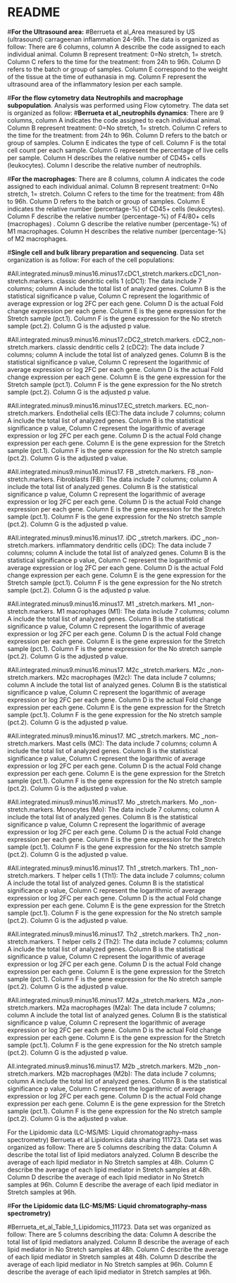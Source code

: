 # README
#**For the Ultrasound area:**
#Berrueta et al_Area measured by US (ultrasound) carrageenan inflammation 24-96h. The data is organized as follow: There are 6 columns, column A describe the code assigned to each individual animal. Column B represent treatment: 0=No stretch, 1= stretch. Column C refers to the time for the treatment: from 24h to 96h. Column D refers to the batch or group of samples.  Column E correspond to the weight of the tissue at the time of euthanasia in mg. Column F  represent the ultrasound area of the inflammatory lesion per each sample.

#**For the flow cytometry data**
**Neutrophils and macrophage subpopulation**. Analysis was performed using Flow cytometry. The data set is organized as follow:
#**Berrueta et al_neutrophils dynamics**: There are 9 columns, column A indicates the code assigned to each individual animal. Column B represent treatment: 0=No stretch, 1= stretch. Column C refers to the time for the treatment: from 24h to 96h. Column D refers to the batch or group of samples. Column E indicates the type of cell. Column F is the total cell count per each sample. Column G represent the percentage of live cells per sample. Column H describes the relative number of CD45+ cells (leukocytes). Column I describe the relative number of neutrophils. 


#**For the macrophages**: There are 8 columns, column A indicates the code assigned to each individual animal. Column B represent treatment: 0=No stretch, 1= stretch. Column C refers to the time for the treatment: from 48h to 96h. Column D refers to the batch or group of samples. Column E indicates the relative number (percentage-%)    of CD45+ cells (leukocytes). Column F describe the relative number (percentage-%)  of F4/80+ cells (macrophages) . Column G describe the relative number (percentage-%)  of M1 macrophages. Column H describes the relative number (percentage-%)  of M2 macrophages.

#**Single cell and bulk library preparation and sequencing**. Data set organization is as follow: For each of the cell populations: 

#All.integrated.minus9.minus16.minus17.cDC1_stretch.markers.cDC1_non-stretch.markers. classic dendritic cells 1 (cDC1): The data include 7 columns; column A include the total list of analyzed genes. Column B is the statistical significance p value, Column C represent the logarithmic of average expression or  log 2FC  per each gene. Column  D is the actual Fold change expression per each gene. Column E is the gene expression for the Stretch sample (pct.1). Column F is the gene expression for the No stretch sample (pct.2). Column G is the adjusted p value.

#All.integrated.minus9.minus16.minus17.cDC2_stretch.markers. cDC2_non-stretch.markers. classic dendritic cells 2 (cDC2):  The data include 7 columns; column A include the total list of analyzed genes. Column B is the statistical significance p value, Column C represent the logarithmic of average expression or  log 2FC  per each gene. Column  D is the actual Fold change expression per each gene. Column E is the gene expression for the Stretch sample (pct.1). Column F is the gene expression for the No stretch sample (pct.2). Column G is the adjusted p value.

#All.integrated.minus9.minus16.minus17.EC_stretch.markers. EC_non-stretch.markers. Endothelial cells (EC):The data include 7 columns; column A include the total list of analyzed genes. Column B is the statistical significance p value, Column C represent the logarithmic of average expression or  log 2FC  per each gene. Column  D is the actual Fold change expression per each gene. Column E is the gene expression for the Stretch sample (pct.1). Column F is the gene expression for the No stretch sample (pct.2). Column G is the adjusted p value.

#All.integrated.minus9.minus16.minus17. FB _stretch.markers. FB _non-stretch.markers. Fibroblasts (FB): The data include 7 columns; column A include the total list of analyzed genes. Column B is the statistical significance p value, Column C represent the logarithmic of average expression or  log 2FC  per each gene. Column  D is the actual Fold change expression per each gene. Column E is the gene expression for the Stretch sample (pct.1). Column F is the gene expression for the No stretch sample (pct.2). Column G is the adjusted p value.

#All.integrated.minus9.minus16.minus17. iDC _stretch.markers. iDC _non-stretch.markers. inflammatory dendritic cells (iDC): The data include 7 columns; column A include the total list of analyzed genes. Column B is the statistical significance p value, Column C represent the logarithmic of average expression or  log 2FC  per each gene. Column  D is the actual Fold change expression per each gene. Column E is the gene expression for the Stretch sample (pct.1). Column F is the gene expression for the No stretch sample (pct.2). Column G is the adjusted p value.

#All.integrated.minus9.minus16.minus17. M1 _stretch.markers. M1 _non-stretch.markers. M1 macrophages (M1): The data include 7 columns; column A include the total list of analyzed genes. Column B is the statistical significance p value, Column C represent the logarithmic of average expression or  log 2FC  per each gene. Column  D is the actual Fold change expression per each gene. Column E is the gene expression for the Stretch sample (pct.1). Column F is the gene expression for the No stretch sample (pct.2). Column G is the adjusted p value.

#All.integrated.minus9.minus16.minus17. M2c _stretch.markers. M2c _non-stretch.markers.  M2c macrophages (M2c): The data include 7 columns; column A include the total list of analyzed genes. Column B is the statistical significance p value, Column C represent the logarithmic of average expression or  log 2FC  per each gene. Column  D is the actual Fold change expression per each gene. Column E is the gene expression for the Stretch sample (pct.1). Column F is the gene expression for the No stretch sample (pct.2). Column G is the adjusted p value.

#All.integrated.minus9.minus16.minus17. MC _stretch.markers. MC _non-stretch.markers. Mast cells (MC): The data include 7 columns; column A include the total list of analyzed genes. Column B is the statistical significance p value, Column C represent the logarithmic of average expression or  log 2FC  per each gene. Column  D is the actual Fold change expression per each gene. Column E is the gene expression for the Stretch sample (pct.1). Column F is the gene expression for the No stretch sample (pct.2). Column G is the adjusted p value.

#All.integrated.minus9.minus16.minus17. Mo _stretch.markers. Mo _non-stretch.markers. Monocytes (Mo): The data include 7 columns; column A include the total list of analyzed genes. Column B is the statistical significance p value, Column C represent the logarithmic of average expression or  log 2FC  per each gene. Column  D is the actual Fold change expression per each gene. Column E is the gene expression for the Stretch sample (pct.1). Column F is the gene expression for the No stretch sample (pct.2). Column G is the adjusted p value.

#All.integrated.minus9.minus16.minus17. Th1 _stretch.markers. Th1 _non-stretch.markers.  T helper cells 1 (Th1): The data include 7 columns; column A include the total list of analyzed genes. Column B is the statistical significance p value, Column C represent the logarithmic of average expression or  log 2FC  per each gene. Column  D is the actual Fold change expression per each gene. Column E is the gene expression for the Stretch sample (pct.1). Column F is the gene expression for the No stretch sample (pct.2). Column G is the adjusted p value.

#All.integrated.minus9.minus16.minus17. Th2 _stretch.markers. Th2 _non-stretch.markers. T helper cells 2 (Th2): The data include 7 columns; column A include the total list of analyzed genes. Column B is the statistical significance p value, Column C represent the logarithmic of average expression or  log 2FC  per each gene. Column  D is the actual Fold change expression per each gene. Column E is the gene expression for the Stretch sample (pct.1). Column F is the gene expression for the No stretch sample (pct.2). Column G is the adjusted p value.

#All.integrated.minus9.minus16.minus17. M2a _stretch.markers. M2a _non-stretch.markers. M2a macrophages (M2a): The data include 7 columns; column A include the total list of analyzed genes. Column B is the statistical significance p value, Column C represent the logarithmic of average expression or  log 2FC  per each gene. Column  D is the actual Fold change expression per each gene. Column E is the gene expression for the Stretch sample (pct.1). Column F is the gene expression for the No stretch sample (pct.2). Column G is the adjusted p value.

All.integrated.minus9.minus16.minus17. M2b _stretch.markers. M2b _non-stretch.markers. M2b macrophages (M2b):  The data include 7 columns; column A include the total list of analyzed genes. Column B is the statistical significance p value, Column C represent the logarithmic of average expression or  log 2FC  per each gene. Column  D is the actual Fold change expression per each gene. Column E is the gene expression for the Stretch sample (pct.1). Column F is the gene expression for the No stretch sample (pct.2). Column G is the adjusted p value.

For the Lipidomic data (LC-MS/MS: Liquid chromatography–mass spectrometry)
Berrueta et al Lipidomics data sharing 111723.  Data set was organized as follow: There are 5 columns describing the data: Column A describe the total  list of lipid mediators analyzed. Column B describe the average of each lipid mediator in No Stretch samples at 48h. Column C describe the average of each lipid mediator in  Stretch samples at 48h. Column D describe the average of each lipid mediator in No Stretch samples at 96h. Column E describe the average of each lipid mediator in  Stretch samples at 96h.

#**For the Lipidomic data (LC-MS/MS: Liquid chromatography–mass spectrometry)**

#Berrueta_et_al_Table_1_Lipidomics_111723.  Data set was organized as follow: There are 5 columns describing the data: Column A describe the total  list of lipid mediators analyzed. Column B describe the average of each lipid mediator in No Stretch samples at 48h. Column C describe the average of each lipid mediator in  Stretch samples at 48h. Column D describe the average of each lipid mediator in No Stretch samples at 96h. Column E describe the average of each lipid mediator in  Stretch samples at 96h.




